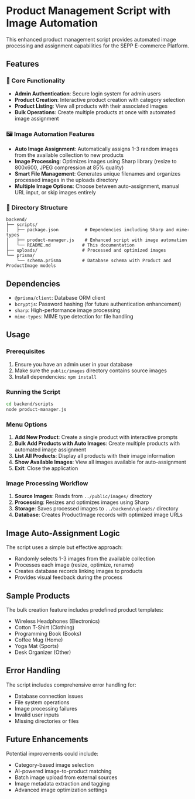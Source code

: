 # Product Management Script with Image Automation

This enhanced product management script provides automated image processing and assignment capabilities for the SEPP E-commerce Platform.

## Features

### 🚀 Core Functionality
- **Admin Authentication**: Secure login system for admin users
- **Product Creation**: Interactive product creation with category selection
- **Product Listing**: View all products with their associated images
- **Bulk Operations**: Create multiple products at once with automated image assignment

### 🖼️ Image Automation Features
- **Auto Image Assignment**: Automatically assigns 1-3 random images from the available collection to new products
- **Image Processing**: Optimizes images using Sharp library (resize to 800x600, JPEG compression at 85% quality)
- **Smart File Management**: Generates unique filenames and organizes processed images in the uploads directory
- **Multiple Image Options**: Choose between auto-assignment, manual URL input, or skip images entirely

### 📁 Directory Structure
```
backend/
├── scripts/
│   ├── package.json          # Dependencies including Sharp and mime-types
│   ├── product-manager.js    # Enhanced script with image automation
│   └── README.md            # This documentation
├── uploads/                 # Processed and optimized images
└── prisma/
    └── schema.prisma        # Database schema with Product and ProductImage models
```

## Dependencies

- `@prisma/client`: Database ORM client
- `bcryptjs`: Password hashing (for future authentication enhancement)
- `sharp`: High-performance image processing
- `mime-types`: MIME type detection for file handling

## Usage

### Prerequisites
1. Ensure you have an admin user in your database
2. Make sure the `public/images` directory contains source images
3. Install dependencies: `npm install`

### Running the Script
```bash
cd backend/scripts
node product-manager.js
```

### Menu Options
1. **Add New Product**: Create a single product with interactive prompts
2. **Bulk Add Products with Auto Images**: Create multiple products with automated image assignment
3. **List All Products**: Display all products with their image information
4. **Show Available Images**: View all images available for auto-assignment
5. **Exit**: Close the application

### Image Processing Workflow
1. **Source Images**: Reads from `../public/images/` directory
2. **Processing**: Resizes and optimizes images using Sharp
3. **Storage**: Saves processed images to `../backend/uploads/` directory
4. **Database**: Creates ProductImage records with optimized image URLs

## Image Auto-Assignment Logic

The script uses a simple but effective approach:
- Randomly selects 1-3 images from the available collection
- Processes each image (resize, optimize, rename)
- Creates database records linking images to products
- Provides visual feedback during the process

## Sample Products

The bulk creation feature includes predefined product templates:
- Wireless Headphones (Electronics)
- Cotton T-Shirt (Clothing)
- Programming Book (Books)
- Coffee Mug (Home)
- Yoga Mat (Sports)
- Desk Organizer (Other)

## Error Handling

The script includes comprehensive error handling for:
- Database connection issues
- File system operations
- Image processing failures
- Invalid user inputs
- Missing directories or files

## Future Enhancements

Potential improvements could include:
- Category-based image selection
- AI-powered image-to-product matching
- Batch image upload from external sources
- Image metadata extraction and tagging
- Advanced image optimization settings